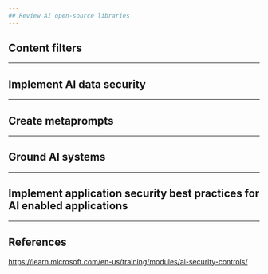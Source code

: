 ```yaml
---
## Review AI open-source libraries
---
```

## Content filters

---
## Implement AI data security

---
## Create metaprompts

---
## Ground AI systems

---
## Implement application security best practices for AI enabled applications


---

## References

https://learn.microsoft.com/en-us/training/modules/ai-security-controls/